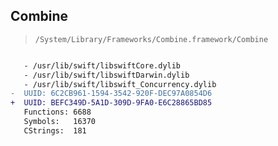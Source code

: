 ## Combine

> `/System/Library/Frameworks/Combine.framework/Combine`

```diff

   - /usr/lib/swift/libswiftCore.dylib
   - /usr/lib/swift/libswiftDarwin.dylib
   - /usr/lib/swift/libswift_Concurrency.dylib
-  UUID: 6C2CB961-1594-3542-920F-DEC97A0854D6
+  UUID: BEFC349D-5A1D-309D-9FA0-E6C28865BD85
   Functions: 6688
   Symbols:   16370
   CStrings:  181

```
